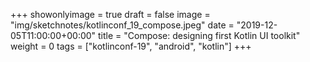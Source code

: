 +++
showonlyimage = true
draft = false
image = "img/sketchnotes/kotlinconf_19_compose.jpeg"
date = "2019-12-05T11:00:00+00:00"
title = "Compose: designing first Kotlin UI toolkit"
weight = 0
tags = ["kotlinconf-19", "android", "kotlin"]
+++
